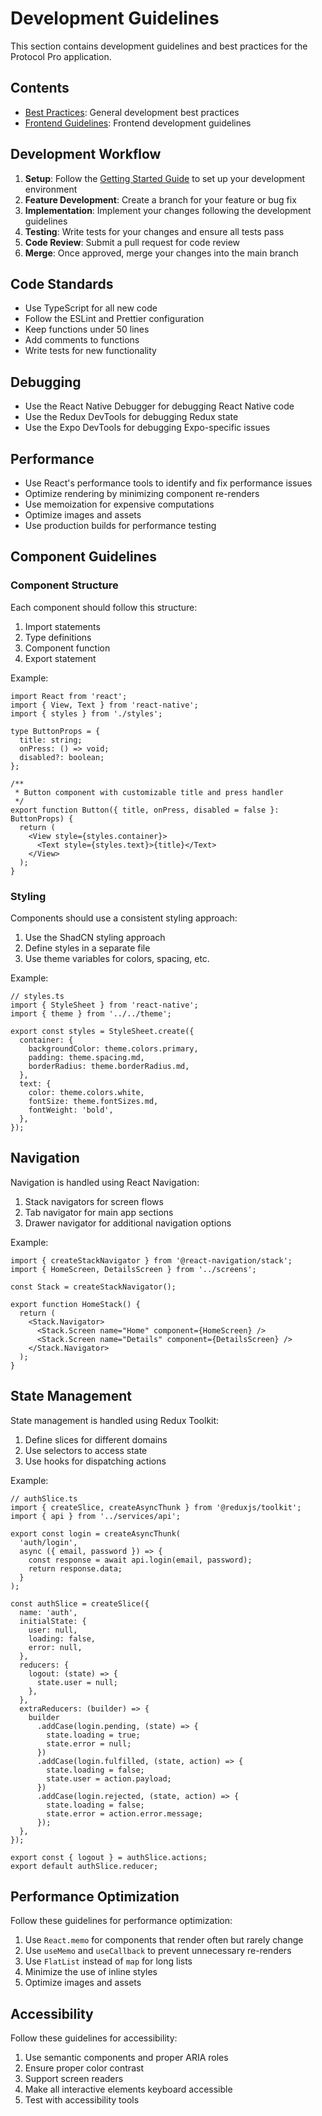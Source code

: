 # Development Guidelines

This section contains development guidelines and best practices for the Protocol Pro application.

## Contents

- [Best Practices](./best-practices.md): General development best practices
- [Frontend Guidelines](./frontend.md): Frontend development guidelines

## Development Workflow

1. **Setup**: Follow the [Getting Started Guide](../getting-started/README.md) to set up your development environment
2. **Feature Development**: Create a branch for your feature or bug fix
3. **Implementation**: Implement your changes following the development guidelines
4. **Testing**: Write tests for your changes and ensure all tests pass
5. **Code Review**: Submit a pull request for code review
6. **Merge**: Once approved, merge your changes into the main branch

## Code Standards

- Use TypeScript for all new code
- Follow the ESLint and Prettier configuration
- Keep functions under 50 lines
- Add comments to functions
- Write tests for new functionality

## Debugging

- Use the React Native Debugger for debugging React Native code
- Use the Redux DevTools for debugging Redux state
- Use the Expo DevTools for debugging Expo-specific issues

## Performance

- Use React's performance tools to identify and fix performance issues
- Optimize rendering by minimizing component re-renders
- Use memoization for expensive computations
- Optimize images and assets
- Use production builds for performance testing

## Component Guidelines

### Component Structure

Each component should follow this structure:

1. Import statements
2. Type definitions
3. Component function
4. Export statement

Example:

```tsx
import React from 'react';
import { View, Text } from 'react-native';
import { styles } from './styles';

type ButtonProps = {
  title: string;
  onPress: () => void;
  disabled?: boolean;
};

/**
 * Button component with customizable title and press handler
 */
export function Button({ title, onPress, disabled = false }: ButtonProps) {
  return (
    <View style={styles.container}>
      <Text style={styles.text}>{title}</Text>
    </View>
  );
}
```

### Styling

Components should use a consistent styling approach:

1. Use the ShadCN styling approach
2. Define styles in a separate file
3. Use theme variables for colors, spacing, etc.

Example:

```tsx
// styles.ts
import { StyleSheet } from 'react-native';
import { theme } from '../../theme';

export const styles = StyleSheet.create({
  container: {
    backgroundColor: theme.colors.primary,
    padding: theme.spacing.md,
    borderRadius: theme.borderRadius.md,
  },
  text: {
    color: theme.colors.white,
    fontSize: theme.fontSizes.md,
    fontWeight: 'bold',
  },
});
```

## Navigation

Navigation is handled using React Navigation:

1. Stack navigators for screen flows
2. Tab navigator for main app sections
3. Drawer navigator for additional navigation options

Example:

```tsx
import { createStackNavigator } from '@react-navigation/stack';
import { HomeScreen, DetailsScreen } from '../screens';

const Stack = createStackNavigator();

export function HomeStack() {
  return (
    <Stack.Navigator>
      <Stack.Screen name="Home" component={HomeScreen} />
      <Stack.Screen name="Details" component={DetailsScreen} />
    </Stack.Navigator>
  );
}
```

## State Management

State management is handled using Redux Toolkit:

1. Define slices for different domains
2. Use selectors to access state
3. Use hooks for dispatching actions

Example:

```tsx
// authSlice.ts
import { createSlice, createAsyncThunk } from '@reduxjs/toolkit';
import { api } from '../services/api';

export const login = createAsyncThunk(
  'auth/login',
  async ({ email, password }) => {
    const response = await api.login(email, password);
    return response.data;
  }
);

const authSlice = createSlice({
  name: 'auth',
  initialState: {
    user: null,
    loading: false,
    error: null,
  },
  reducers: {
    logout: (state) => {
      state.user = null;
    },
  },
  extraReducers: (builder) => {
    builder
      .addCase(login.pending, (state) => {
        state.loading = true;
        state.error = null;
      })
      .addCase(login.fulfilled, (state, action) => {
        state.loading = false;
        state.user = action.payload;
      })
      .addCase(login.rejected, (state, action) => {
        state.loading = false;
        state.error = action.error.message;
      });
  },
});

export const { logout } = authSlice.actions;
export default authSlice.reducer;
```

## Performance Optimization

Follow these guidelines for performance optimization:

1. Use `React.memo` for components that render often but rarely change
2. Use `useMemo` and `useCallback` to prevent unnecessary re-renders
3. Use `FlatList` instead of `map` for long lists
4. Minimize the use of inline styles
5. Optimize images and assets

## Accessibility

Follow these guidelines for accessibility:

1. Use semantic components and proper ARIA roles
2. Ensure proper color contrast
3. Support screen readers
4. Make all interactive elements keyboard accessible
5. Test with accessibility tools